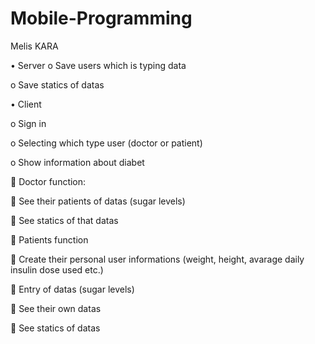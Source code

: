 # Mobile-Programming

Melis KARA

•	Server
o	Save users which is typing data

o	Save statics of datas

•	Client

o	Sign in 

o	Selecting which type user (doctor or patient)

o	Show information about diabet

	Doctor function:

	See their patients of datas (sugar levels)

	See statics of that datas

	Patients function

	Create their personal user informations (weight, height, avarage daily insulin dose used etc.)

	Entry of datas (sugar levels)

	See their own datas

	See statics of datas

